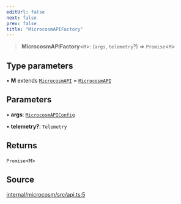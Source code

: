 ```yaml
---
editUrl: false
next: false
prev: false
title: "MicrocosmAPIFactory"
---
```


> **MicrocosmAPIFactory**\<`M`\>: (`args`, `telemetry`?) => `Promise`\<`M`\>

## Type parameters

• **M** extends [`MicrocosmAPI`](../classes/MicrocosmAPI.md) = [`MicrocosmAPI`](../classes/MicrocosmAPI.md)

## Parameters

• **args**: [`MicrocosmAPIConfig`](MicrocosmAPIConfig.md)

• **telemetry?**: `Telemetry`

## Returns

`Promise`\<`M`\>

## Source

[internal/microcosm/src/api.ts:5](https://github.com/nodenogg-in/alpha-p2p/blob/8383a4b/internal/microcosm/src/api.ts#L5)
